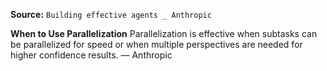 **Source:** `Building effective agents _ Anthropic`

**When to Use Parallelization**
Parallelization is effective when subtasks can be parallelized for speed or when multiple perspectives are needed for higher confidence results. — Anthropic
